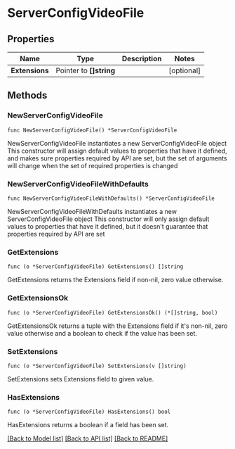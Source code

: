# ServerConfigVideoFile

## Properties

Name | Type | Description | Notes
------------ | ------------- | ------------- | -------------
**Extensions** | Pointer to **[]string** |  | [optional] 

## Methods

### NewServerConfigVideoFile

`func NewServerConfigVideoFile() *ServerConfigVideoFile`

NewServerConfigVideoFile instantiates a new ServerConfigVideoFile object
This constructor will assign default values to properties that have it defined,
and makes sure properties required by API are set, but the set of arguments
will change when the set of required properties is changed

### NewServerConfigVideoFileWithDefaults

`func NewServerConfigVideoFileWithDefaults() *ServerConfigVideoFile`

NewServerConfigVideoFileWithDefaults instantiates a new ServerConfigVideoFile object
This constructor will only assign default values to properties that have it defined,
but it doesn't guarantee that properties required by API are set

### GetExtensions

`func (o *ServerConfigVideoFile) GetExtensions() []string`

GetExtensions returns the Extensions field if non-nil, zero value otherwise.

### GetExtensionsOk

`func (o *ServerConfigVideoFile) GetExtensionsOk() (*[]string, bool)`

GetExtensionsOk returns a tuple with the Extensions field if it's non-nil, zero value otherwise
and a boolean to check if the value has been set.

### SetExtensions

`func (o *ServerConfigVideoFile) SetExtensions(v []string)`

SetExtensions sets Extensions field to given value.

### HasExtensions

`func (o *ServerConfigVideoFile) HasExtensions() bool`

HasExtensions returns a boolean if a field has been set.


[[Back to Model list]](../README.md#documentation-for-models) [[Back to API list]](../README.md#documentation-for-api-endpoints) [[Back to README]](../README.md)


